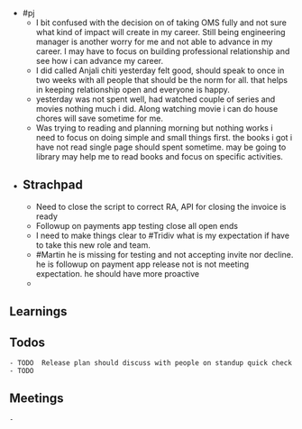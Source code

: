- #pj
	- I bit confused with the decision on of taking OMS fully and not sure what kind of impact will create in my career. Still being engineering manager is another worry for me and not able to advance in my career. I may have to focus on building professional relationship and see how i can advance my career.
	- I did called Anjali chiti yesterday felt good, should speak to once in two weeks with all people that should be the norm for all. that helps in keeping relationship open and everyone is happy.
	- yesterday was not spent well, had watched couple of series and movies nothing much i did. Along watching movie i can do house chores will save sometime for me.
	- Was trying to reading and planning morning but nothing works i need to focus on doing simple and small things first.  the books i got i have not read single page should spent sometime. may be going to library may help me to read books and focus on specific activities.
- ## Strachpad
	- Need to close the script to correct RA, API for closing the invoice is ready
	- Followup on payments app testing close all open ends
	- I need to make things clear to #Tridiv what is my expectation if have to take this new role and team.
	- #Martin he is missing for testing and not accepting invite nor decline. he is followup on payment app release not is not meeting expectation. he should have more proactive
	-
## Learnings
## Todos
	- TODO  Release plan should discuss with people on standup quick check
	- TODO
## Meetings
	-